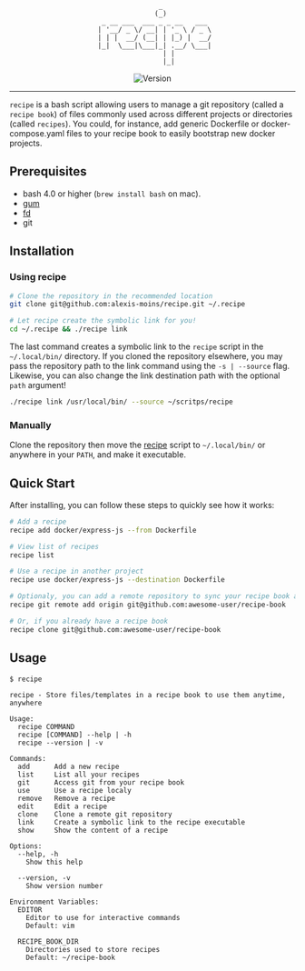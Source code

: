 <div align='center'>

```
                _            
               (_)           
  _ __ ___  ___ _ _ __   ___ 
 | '__/ _ \/ __| | '_ \ / _ \
 | | |  __/ (__| | |_) |  __/
 |_|  \___|\___|_| .__/ \___|
                 | |         
                 |_|         
```

![Version](https://img.shields.io/badge/version-0.1.0-blue.svg)

</div>

---

`recipe` is a bash script allowing users to manage a git repository (called a `recipe book`) of files commonly used across different projects or directories (called `recipes`). You could, for instance, add generic Dockerfile or docker-compose.yaml files to your recipe book to easily bootstrap new docker projects.

## Prerequisites

- bash 4.0 or higher (`brew install bash` on mac).
- [gum](https://github.com/charmbracelet/gum)
- [fd](https://github.com/sharkdp/fd)
- git


## Installation

### Using recipe

```bash
# Clone the repository in the recommended location
git clone git@github.com:alexis-moins/recipe.git ~/.recipe

# Let recipe create the symbolic link for you!
cd ~/.recipe && ./recipe link
```

The last command creates a symbolic link to the `recipe` script in the `~/.local/bin/` directory. If you cloned the repository elsewhere, you may pass the repository path to the link command using the `-s | --source` flag. Likewise, you can also change the link destination path with the optional `path` argument!
```bash
./recipe link /usr/local/bin/ --source ~/scritps/recipe
```

### Manually

Clone the repository then move the [recipe](recipe) script to `~/.local/bin/` or anywhere in your `PATH`, and make it executable.

## Quick Start

After installing, you can follow these steps to quickly see how it works:

```bash
# Add a recipe
recipe add docker/express-js --from Dockerfile

# View list of recipes
recipe list

# Use a recipe in another project
recipe use docker/express-js --destination Dockerfile

# Optionaly, you can add a remote repository to sync your recipe book across devices
recipe git remote add origin git@github.com:awesome-user/recipe-book

# Or, if you already have a recipe book
recipe clone git@github.com:awesome-user/recipe-book
```

## Usage

```
$ recipe

recipe - Store files/templates in a recipe book to use them anytime, anywhere

Usage:
  recipe COMMAND
  recipe [COMMAND] --help | -h
  recipe --version | -v

Commands:
  add      Add a new recipe
  list     List all your recipes
  git      Access git from your recipe book
  use      Use a recipe localy
  remove   Remove a recipe
  edit     Edit a recipe
  clone    Clone a remote git repository
  link     Create a symbolic link to the recipe executable
  show     Show the content of a recipe

Options:
  --help, -h
    Show this help

  --version, -v
    Show version number

Environment Variables:
  EDITOR
    Editor to use for interactive commands
    Default: vim

  RECIPE_BOOK_DIR
    Directories used to store recipes
    Default: ~/recipe-book
```
